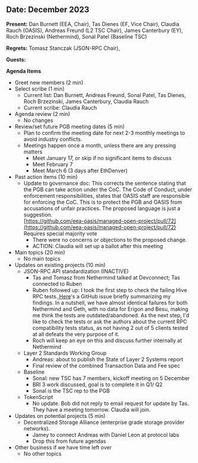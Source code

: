 ## Date: December 2023 

**Present:** Dan Burnett (EEA, Chair), Tas Dienes (EF, Vice Chair), Claudia Rauch (OASIS), Andreas Freund (L2 TSC Chair), James Canterbury (EY), Roch Brzezinski (Nethermind), Sonal Patel (Baseline TSC)

**Regrets:** Tomasz Stanczak (JSON-RPC Chair), 

**Guests:** 

**Agenda Items**
* Greet new members (2 min)
* Select scribe (1 min)
    * Current list: Dan Burnett, Andreas Freund, Sonal Patel, Tas Dienes, Roch Brzezinski, James Canterbury, Claudia Rauch
    * Current scribe: Claudia Rauch
* Agenda review (2 min)
    * No changes
* Review/set future PGB meeting dates (5 min)
    * Plan to confirm the meeting date for next 2-3 monthly meetings to avoid industry conflicts. 
    * Meetings happen once a month, unless there are any pressing matters
        * Meet January 17, or skip if no significant items to discuss
        * Meet February 7
        * Meet March 6 (3 days after EthDenver)
* Past action items (10 min)
    * Update to governance doc: This corrects the sentence stating that the PGB can take action under the CoC. The Code of Conduct, under enforcement responsibilities, states that OASIS staff are responsible for enforcing the CoC. This is to protect the PGB and OASIS from accusations of unfair practices.  The proposed language is just a suggestion. \
[https://github.com/eea-oasis/managed-open-project/pull/72](https://github.com/eea-oasis/managed-open-project/pull/72)  \
Requires special majority vote 
        * There were no concerns or objections to the proposed change.
        * ACTION: Claudia will set up a ballot after this meeting
* Main topics (20 min) 
    * No main topics
* Updates on existing projects (10 min)
    * JSON-RPC API standardization (INACTIVE)
        * Tas and Tomasz from Nethermind talked at Devconnect; Tas connected to Ruben
        * Ruben followed up: I took the first step to check the failing Hive RPC tests.[ Here](https://github.com/NethermindEth/nethermind/issues/6305)'s a GitHub issue briefly summarizing my findings. In a nutshell, we have almost identical failures for both Nethermind and Geth, with no data for Erigon and Besu, making me think the tests are outdated/abandoned. As the next step, I'd like to check the tests or ask the authors about the current RPC compatibility tests status, as not having 2 out of 5 clients tested at all defeats the very purpose of it.
        * Roch will keep an eye on this and discuss further internally at Nethermind
    * Layer 2 Standards Working Group 
        * Andreas: about to publish the State of Layer 2 Systems report
        * Final review of the combined Transaction Data and Fee spec
    * Baseline
        * Sonal: new TSC has 7 members, kickoff meeting on 5 December
        * BRI 3 work discussed, goal is to complete it in Q1/ Q2
        * Sonal is the TSC rep to the PGB
    * TokenScript 
        * No update. Bob did not reply to email request for update by Tas. They have a meeting tomorrow. Claudia will join.
* Updates on potential projects (5 min) 
    * Decentralized Storage Alliance (enterprise grade storage provider networks).
        * Jamey to connect Andreas with Daniel Leon at protocol labs
        * Drop this from future agendas
* Other business if we have time left over
    * No other topics
 
